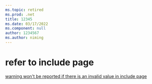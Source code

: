```yaml
---
ms.topic: retired
ms.prod: .net
title: 12345
ms.date: 03/17/2022
ms.component: null
author: 1234567
ms.author: niming
---
```



# refer to include page

[warning won't be reported if there is an invalid value in include page](includes/includes-test.md)
